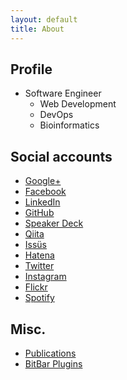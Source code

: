 ```yaml
---
layout: default
title: About
---
```


## Profile

- Software Engineer
    - Web Development
    - DevOps
    - Bioinformatics

## Social accounts

- [Google+](//plus.google.com/+KenjiAkiyama)
- [Facebook](//www.facebook.com/kenji.akiyama)
- [LinkedIn](//www.linkedin.com/in/kenjiakiyama)
- [GitHub](//github.com/artifactsauce)
- [Speaker Deck](//speakerdeck.com/artifactsauce)
- [Qiita](//qiita.com/artifactsauce)
- [Issüs](//issus.me/artifactsauce)
- [Hatena](//profile.hatena.ne.jp/artifactsauce/)
- [Twitter](//twitter.com/artifactsauce)
- [Instagram](//instagram.com/artifactsauce)
- [Flickr](//www.flickr.com/photos/artifactsauce)
- [Spotify](//open.spotify.com/user/artifactsauce)

## Misc.

- [Publications](/publications)
- [BitBar Plugins](https://getbitbar.com/contributors/artifactsauce)
